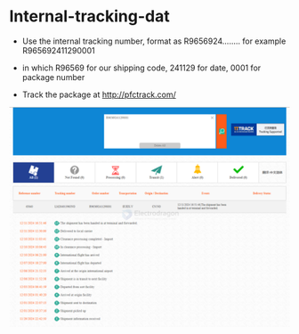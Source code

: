 
# Internal-tracking-dat

- Use the internal tracking number, format as R9656924........ for example R965692411290001 

- in which R96569 for our shipping code, 241129 for date, 0001 for package number 

- Track the package at http://pfctrack.com/

![](2024-12-12-15-39-57.png)

